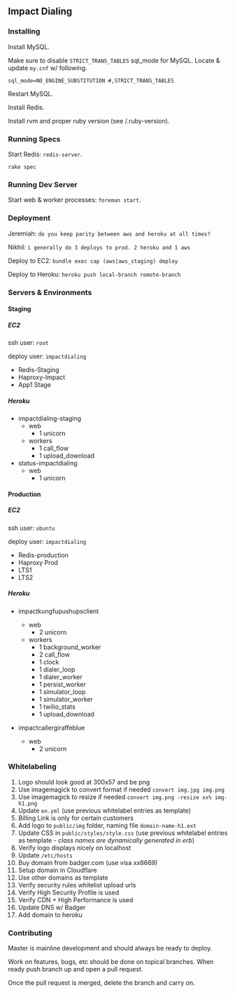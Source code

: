 ## Impact Dialing

### Installing

Install MySQL.

Make sure to disable `STRICT_TRANS_TABLES` sql_mode for MySQL. Locate & update `my.cnf` w/ following.

```
sql_mode=NO_ENGINE_SUBSTITUTION #,STRICT_TRANS_TABLES
```

Restart MySQL.

Install Redis.

Install rvm and proper ruby version (see /.ruby-version).

### Running Specs

Start Redis: `redis-server`.

`rake spec`

### Running Dev Server

Start web & worker processes: `foreman start`.

### Deployment

Jeremiah: `do you keep parity between aws and heroku at all times?`

Nikhil: `i generally do 3 deploys to prod. 2 heroku and 1 aws`

Deploy to EC2: `bundle exec cap (aws|aws_staging) deploy`

Deploy to Heroku: `heroku push local-branch remote-branch`

### Servers & Environments

#### Staging

##### EC2

ssh user: `root`

deploy user: `impactdialing`

- Redis-Staging
- Haproxy-Impact
- App1 Stage

##### Heroku

- impactdialing-staging
  - web
      - 1 unicorn
  - workers
      - 1 call\_flow
      - 1 upload\_download
- status-impactdialing
  - web
      - 1 unicorn

#### Production

##### EC2

ssh user: `ubuntu`

deploy user: `impactdialing`

- Redis-production
- Haproxy Prod
- LTS1
- LTS2

##### Heroku

- impactkungfupushupsclient
  - web
      - 2 unicorn
  - workers
      - 1 background\_worker
      - 2 call\_flow
      - 1 clock
      - 1 dialer\_loop
      - 1 dialer\_worker
      - 1 persist\_worker
      - 1 simulator\_loop
      - 1 simulator\_worker
      - 1 twilio\_stats
      - 1 upload\_download

- impactcallergiraffeblue
  - web
    - 2 unicorn

### Whitelabeling

1. Logo should look good at 300x57 and be png
  1. Use imagemagick to convert format if needed `convert img.jpg img.png`
  1. Use imagemagick to resize if needed `convert img.png -resize xx% img-h1.png`
1. Update `en.yml` (use previous whitelabel entries as template)
  1. Billing Link is only for certain customers
1. Add logo to `public/img` folder, naming file `domain-name-h1.ext`
1. Update CSS in `public/styles/style.css` (use previous whitelabel entries as template - *class names are dynamically generated in erb*)
1. Verify logo displays nicely on localhost
  1. Update `/etc/hosts`
1. Buy domain from badger.com (use visa xx8669)
1. Setup domain in Cloudflare
  1. Use other domains as template
  1. Verify security rules whitelist upload urls
  1. Verify High Security Profile is used
  1. Verify CDN + High Performance is used
  1. Update DNS w/ Badger
1. Add domain to heroku

### Contributing

Master is mainline development and should always be ready to deploy.

Work on features, bugs, etc should be done on topical branches. When ready push branch up and open a pull request.

Once the pull request is merged, delete the branch and carry on.
